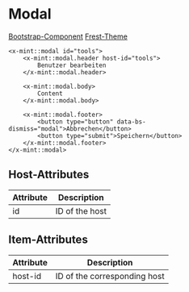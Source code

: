 # Modal
[Bootstrap-Component](https://getbootstrap.com/docs/5.3/components/modal/)
[Frest-Theme](https://demos.pixinvent.com/frest-html-admin-template/html/vertical-menu-template-bordered/ui-modals.html)

```bladehtml
<x-mint::modal id="tools">
    <x-mint::modal.header host-id="tools">
        Benutzer bearbeiten
    </x-mint::modal.header>
    
    <x-mint::modal.body>
        Content
    </x-mint::modal.body>
    
    <x-mint::modal.footer>
        <button type="button" data-bs-dismiss="modal">Abbrechen</button>
        <button type="submit">Speichern</button>
    </x-mint::modal.footer>
</x-mint::modal>
```
## Host-Attributes

| Attribute | Description    |
|-----------|----------------|
| id        | ID of the host |

## Item-Attributes

| Attribute | Description                                                 |
|-----------|-------------------------------------------------------------|
| host-id   | ID of the corresponding host                                |
